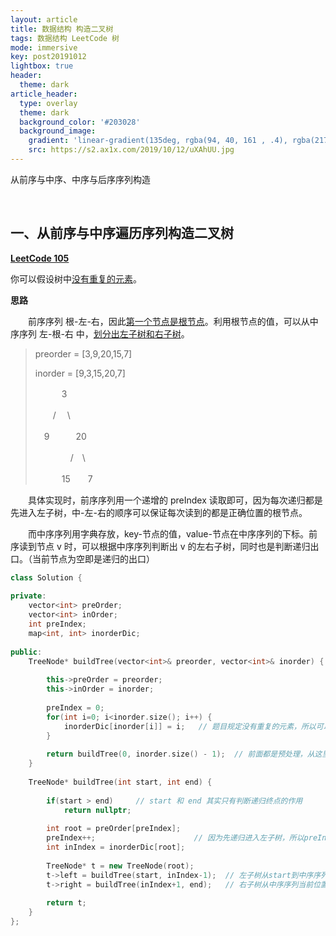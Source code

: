 ```yaml
---
layout: article
title: 数据结构 构造二叉树
tags: 数据结构 LeetCode 树
mode: immersive
key: post20191012
lightbox: true
header:
  theme: dark
article_header:
  type: overlay
  theme: dark
  background_color: '#203028'
  background_image:
    gradient: 'linear-gradient(135deg, rgba(94, 40, 161 , .4), rgba(217, 169, 59, .4))'
    src: https://s2.ax1x.com/2019/10/12/uXAhUU.jpg
---
```


从前序与中序、中序与后序序列构造
<!--more-->

<br/>

## 一、从前序与中序遍历序列构造二叉树

[**LeetCode 105**](https://leetcode-cn.com/problems/construct-binary-tree-from-preorder-and-inorder-traversal/)

你可以假设树中<u>没有重复的元素</u>。

**思路**

　　前序序列 根-左-右，因此<u>第一个节点是根节点</u>。利用根节点的值，可以从中序序列 左-根-右 中，<u>划分出左子树和右子树</u>。

> preorder = \[3,9,20,15,7\]
>
> inorder = \[9,3,15,20,7\]
>
>　　　3
>
>　　/ 　\
>
>　9　　　20
>
>　　　　/　\
>
>　　　15　　7
  
　　具体实现时，前序序列用一个递增的 preIndex 读取即可，因为每次递归都是先进入左子树，中-左-右的顺序可以保证每次读到的都是正确位置的根节点。
  
　　而中序序列用字典存放，key-节点的值，value-节点在中序序列的下标。前序读到节点 v 时，可以根据中序序列判断出 v 的左右子树，同时也是判断递归出口。（当前节点为空即是递归的出口）
  
<div class="snippet" markdown="1">

```c++
class Solution {
    
private:
    vector<int> preOrder;
    vector<int> inOrder;
    int preIndex;
    map<int, int> inorderDic;
    
public:
    TreeNode* buildTree(vector<int>& preorder, vector<int>& inorder) {
        
        this->preOrder = preorder;
        this->inOrder = inorder;
        
        preIndex = 0;
        for(int i=0; i<inorder.size(); i++) {
            inorderDic[inorder[i]] = i;   // 题目规定没有重复的元素，所以可以从字典找
        }
        
        return buildTree(0, inorder.size() - 1);  // 前面都是预处理，从这里开始正式进入算法核心
    }
    
    TreeNode* buildTree(int start, int end) {
        
        if(start > end)     // start 和 end 其实只有判断递归终点的作用
            return nullptr;
        
        int root = preOrder[preIndex];
        preIndex++;                      // 因为先递归进入左子树，所以preIndex顺序向下取，可以保证取到的都是正确的根
        int inIndex = inorderDic[root]; 
        
        TreeNode* t = new TreeNode(root);
        t->left = buildTree(start, inIndex-1);  // 左子树从start到中序序列当前位置的前面
        t->right = buildTree(inIndex+1, end);   // 右子树从中序序列当前位置的后面到end
        
        return t;
    }  
};
```

</div>
